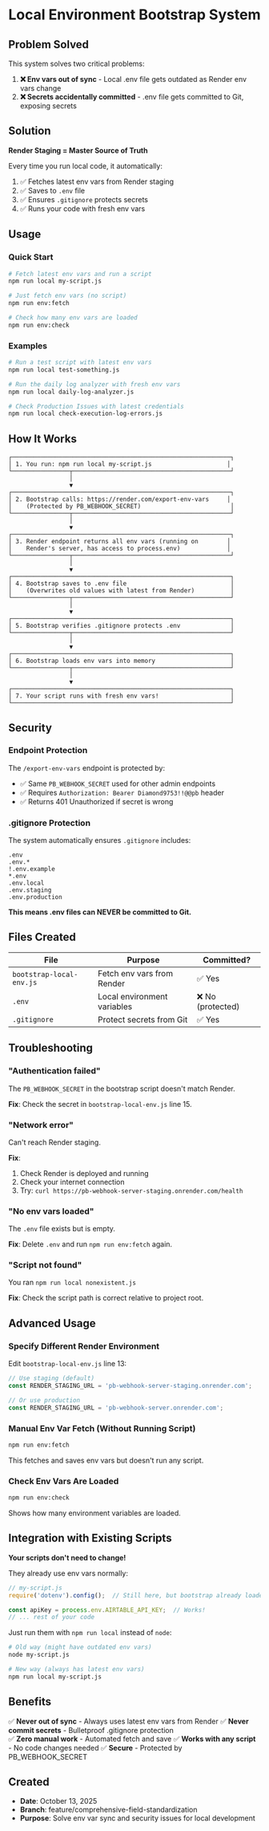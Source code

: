 # Local Environment Bootstrap System

## Problem Solved

This system solves two critical problems:

1. **❌ Env vars out of sync** - Local .env file gets outdated as Render env vars change
2. **❌ Secrets accidentally committed** - .env file gets committed to Git, exposing secrets

## Solution

**Render Staging = Master Source of Truth**

Every time you run local code, it automatically:
1. ✅ Fetches latest env vars from Render staging
2. ✅ Saves to `.env` file
3. ✅ Ensures `.gitignore` protects secrets
4. ✅ Runs your code with fresh env vars

## Usage

### Quick Start

```bash
# Fetch latest env vars and run a script
npm run local my-script.js

# Just fetch env vars (no script)
npm run env:fetch

# Check how many env vars are loaded
npm run env:check
```

### Examples

```bash
# Run a test script with latest env vars
npm run local test-something.js

# Run the daily log analyzer with fresh env vars
npm run local daily-log-analyzer.js

# Check Production Issues with latest credentials
npm run local check-execution-log-errors.js
```

## How It Works

```
┌─────────────────────────────────────────────────────────────┐
│ 1. You run: npm run local my-script.js                     │
└────────────────┬────────────────────────────────────────────┘
                 │
                 ▼
┌─────────────────────────────────────────────────────────────┐
│ 2. Bootstrap calls: https://render.com/export-env-vars     │
│    (Protected by PB_WEBHOOK_SECRET)                         │
└────────────────┬────────────────────────────────────────────┘
                 │
                 ▼
┌─────────────────────────────────────────────────────────────┐
│ 3. Render endpoint returns all env vars (running on        │
│    Render's server, has access to process.env)             │
└────────────────┬────────────────────────────────────────────┘
                 │
                 ▼
┌─────────────────────────────────────────────────────────────┐
│ 4. Bootstrap saves to .env file                             │
│    (Overwrites old values with latest from Render)          │
└────────────────┬────────────────────────────────────────────┘
                 │
                 ▼
┌─────────────────────────────────────────────────────────────┐
│ 5. Bootstrap verifies .gitignore protects .env              │
└────────────────┬────────────────────────────────────────────┘
                 │
                 ▼
┌─────────────────────────────────────────────────────────────┐
│ 6. Bootstrap loads env vars into memory                     │
└────────────────┬────────────────────────────────────────────┘
                 │
                 ▼
┌─────────────────────────────────────────────────────────────┐
│ 7. Your script runs with fresh env vars!                    │
└─────────────────────────────────────────────────────────────┘
```

## Security

### Endpoint Protection

The `/export-env-vars` endpoint is protected by:
- ✅ Same `PB_WEBHOOK_SECRET` used for other admin endpoints
- ✅ Requires `Authorization: Bearer Diamond9753!!@@pb` header
- ✅ Returns 401 Unauthorized if secret is wrong

### .gitignore Protection

The system automatically ensures `.gitignore` includes:
```
.env
.env.*
!.env.example
*.env
.env.local
.env.staging
.env.production
```

**This means .env files can NEVER be committed to Git.**

## Files Created

| File | Purpose | Committed? |
|------|---------|-----------|
| `bootstrap-local-env.js` | Fetch env vars from Render | ✅ Yes |
| `.env` | Local environment variables | ❌ No (protected) |
| `.gitignore` | Protect secrets from Git | ✅ Yes |

## Troubleshooting

### "Authentication failed"

The `PB_WEBHOOK_SECRET` in the bootstrap script doesn't match Render.

**Fix**: Check the secret in `bootstrap-local-env.js` line 15.

### "Network error"

Can't reach Render staging.

**Fix**: 
1. Check Render is deployed and running
2. Check your internet connection
3. Try: `curl https://pb-webhook-server-staging.onrender.com/health`

### "No env vars loaded"

The `.env` file exists but is empty.

**Fix**: Delete `.env` and run `npm run env:fetch` again.

### "Script not found"

You ran `npm run local nonexistent.js`

**Fix**: Check the script path is correct relative to project root.

## Advanced Usage

### Specify Different Render Environment

Edit `bootstrap-local-env.js` line 13:

```javascript
// Use staging (default)
const RENDER_STAGING_URL = 'pb-webhook-server-staging.onrender.com';

// Or use production
const RENDER_STAGING_URL = 'pb-webhook-server.onrender.com';
```

### Manual Env Var Fetch (Without Running Script)

```bash
npm run env:fetch
```

This fetches and saves env vars but doesn't run any script.

### Check Env Vars Are Loaded

```bash
npm run env:check
```

Shows how many environment variables are loaded.

## Integration with Existing Scripts

**Your scripts don't need to change!**

They already use env vars normally:

```javascript
// my-script.js
require('dotenv').config();  // Still here, but bootstrap already loaded them

const apiKey = process.env.AIRTABLE_API_KEY;  // Works!
// ... rest of your code
```

Just run them with `npm run local` instead of `node`:

```bash
# Old way (might have outdated env vars)
node my-script.js

# New way (always has latest env vars)
npm run local my-script.js
```

## Benefits

✅ **Never out of sync** - Always uses latest env vars from Render
✅ **Never commit secrets** - Bulletproof .gitignore protection  
✅ **Zero manual work** - Automated fetch and save
✅ **Works with any script** - No code changes needed
✅ **Secure** - Protected by PB_WEBHOOK_SECRET

## Created

- **Date**: October 13, 2025
- **Branch**: feature/comprehensive-field-standardization
- **Purpose**: Solve env var sync and security issues for local development
